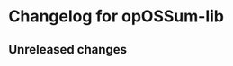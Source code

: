 <!--
SPDX-FileCopyrightText: Maximilian Huber
SPDX-FileCopyrightText: TNG Technology Consulting GmbH <https://www.tngtech.com>

SPDX-License-Identifier: BSD-3-Clause
-->

# Changelog for opOSSum-lib

## Unreleased changes

